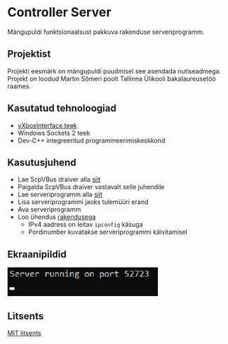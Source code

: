 # Controller Server
Mängupuldi funktsionaalsust pakkuva rakenduse serveriprogramm.

## Projektist
Projekti eesmärk on mängupuldi puudmisel see asendada nutiseadmega.  
Projekt on loodud Martin Sõmeri poolt Tallinna Ülikooli bakalaureusetöö raames.

## Kasutatud tehnoloogiad
* [vXboxInterface teek](https://github.com/shauleiz/vXboxInterface)
* Windows Sockets 2 teek
* Dev-C++ integreeritud programmeerimiskeskkond

## Kasutusjuhend
* Lae ScpVBus draiver alla [siit](https://github.com/shauleiz/ScpVBus/releases)
* Paigalda ScpVBus draiver vastavalt selle juhendile
* Lae serveriprogramm alla [siit](https://github.com/martinsomer/ControllerServer/releases)
* Lisa serveriprogrammi jaoks tulemüüri erand
* Ava serveriprogramm
* Loo ühendus [rakendusega](https://github.com/martinsomer/controller)
    * IPv4 aadress on leitav `ipconfig` käsuga
    * Pordinumber kuvatakse serveriprogrammi käivitamisel

## Ekraanipildid
![Screenshot](img/1588709760.png)

## Litsents
[MIT litsents](LICENSE.txt)